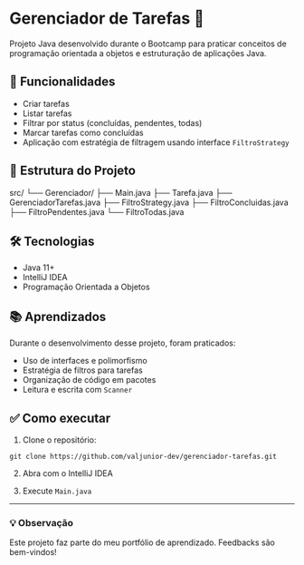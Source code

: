 # Gerenciador de Tarefas 📝

Projeto Java desenvolvido durante o Bootcamp para praticar conceitos de programação orientada a objetos e estruturação de aplicações Java.

## 🚀 Funcionalidades

- Criar tarefas
- Listar tarefas
- Filtrar por status (concluídas, pendentes, todas)
- Marcar tarefas como concluídas
- Aplicação com estratégia de filtragem usando interface `FiltroStrategy`

## 📁 Estrutura do Projeto
src/
└── Gerenciador/
    ├── Main.java
    ├── Tarefa.java
    ├── GerenciadorTarefas.java
    ├── FiltroStrategy.java
    ├── FiltroConcluidas.java
    ├── FiltroPendentes.java
    └── FiltroTodas.java

## 🛠️ Tecnologias

- Java 11+
- IntelliJ IDEA
- Programação Orientada a Objetos

## 📚 Aprendizados

Durante o desenvolvimento desse projeto, foram praticados:

- Uso de interfaces e polimorfismo
- Estratégia de filtros para tarefas
- Organização de código em pacotes
- Leitura e escrita com `Scanner`

## ✅ Como executar

1. Clone o repositório:
```
git clone https://github.com/valjunior-dev/gerenciador-tarefas.git
```

2. Abra com o IntelliJ IDEA

3. Execute `Main.java`

---

### 💡 Observação

Este projeto faz parte do meu portfólio de aprendizado. Feedbacks são bem-vindos!
